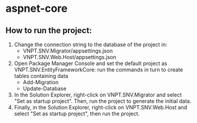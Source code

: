 # aspnet-core

## How to run the project:
1. Change the connection string to the database of the project in:
   - VNPT.SNV.Migrator/appsettings.json
   - VNPT.SNV.Web.Host/appsettings.json
2. Open Package Manager Console and set the default project as VNPT.SNV.EntityFrameworkCore: run the commands in turn to create tables containing data
   - Add-Migration <migration-name>
   - Update-Database
3. In the Solution Explorer, right-click on VNPT.SNV.Migrator and select "Set as startup project". Then, run the project to generate the initial data.
4. Finally, in the Solution Explorer, right-click on VNPT.SNV.Web.Host and select "Set as startup project", then run the project.
